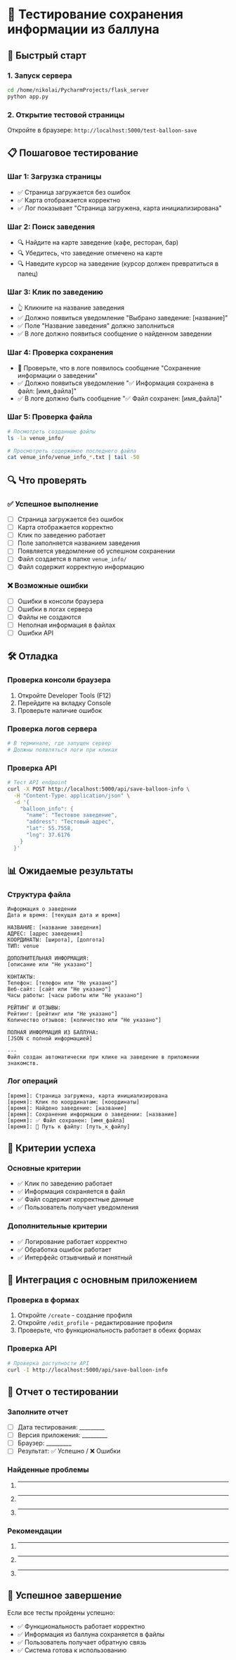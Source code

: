 # 🧪 Тестирование сохранения информации из баллуна

## 🚀 Быстрый старт

### 1. Запуск сервера
```bash
cd /home/nikolai/PycharmProjects/flask_server
python app.py
```

### 2. Открытие тестовой страницы
Откройте в браузере: `http://localhost:5000/test-balloon-save`

## 📋 Пошаговое тестирование

### Шаг 1: Загрузка страницы
- ✅ Страница загружается без ошибок
- ✅ Карта отображается корректно
- ✅ Лог показывает "Страница загружена, карта инициализирована"

### Шаг 2: Поиск заведения
- 🔍 Найдите на карте заведение (кафе, ресторан, бар)
- 🔍 Убедитесь, что заведение отмечено на карте
- 🔍 Наведите курсор на заведение (курсор должен превратиться в палец)

### Шаг 3: Клик по заведению
- 👆 Кликните на название заведения
- ✅ Должно появиться уведомление "Выбрано заведение: [название]"
- ✅ Поле "Название заведения" должно заполниться
- ✅ В логе должно появиться сообщение о найденном заведении

### Шаг 4: Проверка сохранения
- 📁 Проверьте, что в логе появилось сообщение "Сохранение информации о заведении"
- ✅ Должно появиться уведомление "✅ Информация сохранена в файл: [имя_файла]"
- ✅ В логе должно быть сообщение "✅ Файл сохранен: [имя_файла]"

### Шаг 5: Проверка файла
```bash
# Посмотреть созданные файлы
ls -la venue_info/

# Просмотреть содержимое последнего файла
cat venue_info/venue_info_*.txt | tail -50
```

## 🔍 Что проверять

### ✅ Успешное выполнение
- [ ] Страница загружается без ошибок
- [ ] Карта отображается корректно
- [ ] Клик по заведению работает
- [ ] Поле заполняется названием заведения
- [ ] Появляется уведомление об успешном сохранении
- [ ] Файл создается в папке `venue_info/`
- [ ] Файл содержит корректную информацию

### ❌ Возможные ошибки
- [ ] Ошибки в консоли браузера
- [ ] Ошибки в логах сервера
- [ ] Файлы не создаются
- [ ] Неполная информация в файлах
- [ ] Ошибки API

## 🛠️ Отладка

### Проверка консоли браузера
1. Откройте Developer Tools (F12)
2. Перейдите на вкладку Console
3. Проверьте наличие ошибок

### Проверка логов сервера
```bash
# В терминале, где запущен сервер
# Должны появляться логи при кликах
```

### Проверка API
```bash
# Тест API endpoint
curl -X POST http://localhost:5000/api/save-balloon-info \
  -H "Content-Type: application/json" \
  -d '{
    "balloon_info": {
      "name": "Тестовое заведение",
      "address": "Тестовый адрес",
      "lat": 55.7558,
      "lng": 37.6176
    }
  }'
```

## 📊 Ожидаемые результаты

### Структура файла
```
Информация о заведении
Дата и время: [текущая дата и время]

НАЗВАНИЕ: [название заведения]
АДРЕС: [адрес заведения]
КООРДИНАТЫ: [широта], [долгота]
ТИП: venue

ДОПОЛНИТЕЛЬНАЯ ИНФОРМАЦИЯ:
[описание или "Не указано"]

КОНТАКТЫ:
Телефон: [телефон или "Не указано"]
Веб-сайт: [сайт или "Не указано"]
Часы работы: [часы работы или "Не указано"]

РЕЙТИНГ И ОТЗЫВЫ:
Рейтинг: [рейтинг или "Не указано"]
Количество отзывов: [количество или "Не указано"]

ПОЛНАЯ ИНФОРМАЦИЯ ИЗ БАЛЛУНА:
[JSON с полной информацией]

---
Файл создан автоматически при клике на заведение в приложении знакомств.
```

### Лог операций
```
[время]: Страница загружена, карта инициализирована
[время]: Клик по координатам: [координаты]
[время]: Найдено заведение: [название]
[время]: Сохранение информации о заведении: [название]
[время]: ✅ Файл сохранен: [имя_файла]
[время]: 📁 Путь к файлу: [путь_к_файлу]
```

## 🎯 Критерии успеха

### Основные критерии
- ✅ Клик по заведению работает
- ✅ Информация сохраняется в файл
- ✅ Файл содержит корректные данные
- ✅ Пользователь получает уведомления

### Дополнительные критерии
- ✅ Логирование работает корректно
- ✅ Обработка ошибок работает
- ✅ Интерфейс отзывчивый и понятный

## 🔧 Интеграция с основным приложением

### Проверка в формах
1. Откройте `/create` - создание профиля
2. Откройте `/edit_profile` - редактирование профиля
3. Проверьте, что функциональность работает в обеих формах

### Проверка API
```bash
# Проверка доступности API
curl -I http://localhost:5000/api/save-balloon-info
```

## 📝 Отчет о тестировании

### Заполните отчет
- [ ] Дата тестирования: _________
- [ ] Версия приложения: _________
- [ ] Браузер: _________
- [ ] Результат: ✅ Успешно / ❌ Ошибки

### Найденные проблемы
1. _________
2. _________
3. _________

### Рекомендации
1. _________
2. _________
3. _________

## 🎉 Успешное завершение

Если все тесты пройдены успешно:
- ✅ Функциональность работает корректно
- ✅ Информация из баллуна сохраняется в файлы
- ✅ Пользователь получает обратную связь
- ✅ Система готова к использованию 